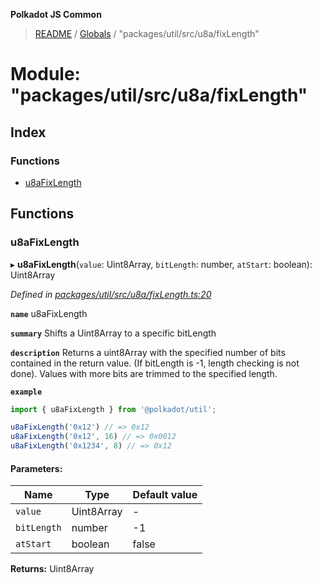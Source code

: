 **Polkadot JS Common**

> [README](../README.md) / [Globals](../globals.md) / "packages/util/src/u8a/fixLength"

# Module: "packages/util/src/u8a/fixLength"

## Index

### Functions

* [u8aFixLength](_packages_util_src_u8a_fixlength_.md#u8afixlength)

## Functions

### u8aFixLength

▸ **u8aFixLength**(`value`: Uint8Array, `bitLength`: number, `atStart`: boolean): Uint8Array

*Defined in [packages/util/src/u8a/fixLength.ts:20](https://github.com/polkadot-js/common/blob/975103fd/packages/util/src/u8a/fixLength.ts#L20)*

**`name`** u8aFixLength

**`summary`** Shifts a Uint8Array to a specific bitLength

**`description`** 
Returns a uint8Array with the specified number of bits contained in the return value. (If bitLength is -1, length checking is not done). Values with more bits are trimmed to the specified length.

**`example`** 
<BR>

```javascript
import { u8aFixLength } from '@polkadot/util';

u8aFixLength('0x12') // => 0x12
u8aFixLength('0x12', 16) // => 0x0012
u8aFixLength('0x1234', 8) // => 0x12
```

#### Parameters:

Name | Type | Default value |
------ | ------ | ------ |
`value` | Uint8Array | - |
`bitLength` | number | -1 |
`atStart` | boolean | false |

**Returns:** Uint8Array

